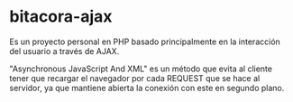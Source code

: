 # bitacora-ajax
<p>Es un proyecto personal en PHP basado principalmente en la interacción del usuario a través de AJAX.</p>
<p>"Asynchronous JavaScript And XML" es un método que evita al cliente tener que recargar el navegador por cada REQUEST que se hace al servidor, ya que mantiene abierta la conexión con este en segundo plano.</p>
